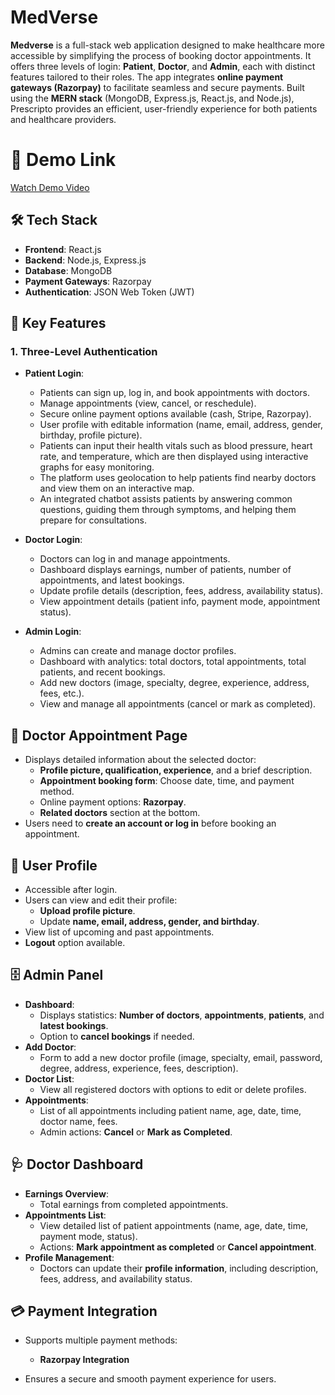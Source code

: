 # MedVerse

**Medverse** is a full-stack web application designed to make healthcare more accessible by simplifying the process of booking doctor appointments. It offers three levels of login: **Patient**, **Doctor**, and **Admin**, each with distinct features tailored to their roles. The app integrates **online payment gateways (Razorpay)** to facilitate seamless and secure payments. Built using the **MERN stack** (MongoDB, Express.js, React.js, and Node.js), Prescripto provides an efficient, user-friendly experience for both patients and healthcare providers.


# 🎥 Demo Link

[Watch Demo Video](https://drive.google.com/file/d/1-AFJ6_hmEMuYwe16AgQveKxtBkndA0R8/view?usp=drive_link)




## 🛠️ Tech Stack

- **Frontend**: React.js
- **Backend**: Node.js, Express.js
- **Database**: MongoDB
- **Payment Gateways**: Razorpay
- **Authentication**: JSON Web Token (JWT)

## 🔑 Key Features

### 1. Three-Level Authentication

- **Patient Login**: 
  - Patients can sign up, log in, and book appointments with doctors.
  - Manage appointments (view, cancel, or reschedule).
  - Secure online payment options available (cash, Stripe, Razorpay).
  - User profile with editable information (name, email, address, gender, birthday, profile picture).
  - Patients can input their health vitals such as blood pressure, heart rate, and temperature, which are then displayed using interactive graphs for easy monitoring.
  - The platform uses geolocation to help patients find nearby doctors and view them on an interactive map.
  - An integrated chatbot assists patients by answering common questions, guiding them through symptoms, and helping them prepare for consultations.

- **Doctor Login**:
  - Doctors can log in and manage appointments.
  - Dashboard displays earnings, number of patients, number of appointments, and latest bookings.
  - Update profile details (description, fees, address, availability status).
  - View appointment details (patient info, payment mode, appointment status).

- **Admin Login**:
  - Admins can create and manage doctor profiles.
  - Dashboard with analytics: total doctors, total appointments, total patients, and recent bookings.
  - Add new doctors (image, specialty, degree, experience, address, fees, etc.).
  - View and manage all appointments (cancel or mark as completed).


## 📅 Doctor Appointment Page

- Displays detailed information about the selected doctor:
  - **Profile picture, qualification, experience**, and a brief description.
  - **Appointment booking form**: Choose date, time, and payment method.
  - Online payment options: **Razorpay**.
  - **Related doctors** section at the bottom.
- Users need to **create an account or log in** before booking an appointment.

## 👤 User Profile

- Accessible after login.
- Users can view and edit their profile:
  - **Upload profile picture**.
  - Update **name, email, address, gender, and birthday**.
- View list of upcoming and past appointments.
- **Logout** option available.

## 🗄️ Admin Panel

- **Dashboard**:
  - Displays statistics: **Number of doctors**, **appointments**, **patients**, and **latest bookings**.
  - Option to **cancel bookings** if needed.
- **Add Doctor**:
  - Form to add a new doctor profile (image, specialty, email, password, degree, address, experience, fees, description).
- **Doctor List**:
  - View all registered doctors with options to edit or delete profiles.
- **Appointments**:
  - List of all appointments including patient name, age, date, time, doctor name, fees.
  - Admin actions: **Cancel** or **Mark as Completed**.

## 🩺 Doctor Dashboard

- **Earnings Overview**:
  - Total earnings from completed appointments.
- **Appointments List**:
  - View detailed list of patient appointments (name, age, date, time, payment mode, status).
  - Actions: **Mark appointment as completed** or **Cancel appointment**.
- **Profile Management**:
  - Doctors can update their **profile information**, including description, fees, address, and availability status.

## 💳 Payment Integration

- Supports multiple payment methods:
  - **Razorpay Integration**
    
- Ensures a secure and smooth payment experience for users.



